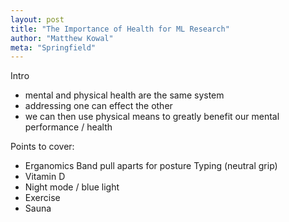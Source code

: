 ```yaml
---
layout: post
title: "The Importance of Health for ML Research"
author: "Matthew Kowal"
meta: "Springfield"
--- 
```


Intro
- mental and physical health are the same system
- addressing one can effect the other
- we can then use physical means to greatly benefit our mental performance / health

Points to cover:
- Erganomics
    Band pull aparts for posture
    Typing (neutral grip)
- Vitamin D
- Night mode / blue light
- Exercise
- Sauna
